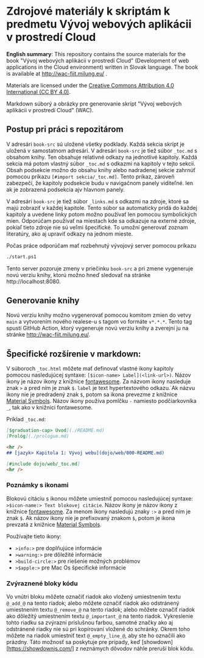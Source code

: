 # Zdrojové materiály k skriptám k predmetu Vývoj webových aplikácii v prostredí Cloud

__English summary__: This repository contains the source materials for the book "Vývoj webových aplikácii v prostredí Cloud" (Development of web applications in the Cloud environment) written in Slovak language. The book is available at http://wac-fiit.milung.eu/ .

Materials are licensed under the [Creative Commons Attribution 4.0 International (CC BY 4.0)](https://creativecommons.org/licenses/by/4.0/).

Markdown súborý a obrázky pre generovanie skrípt "Vývoj webových aplikácii v prostredí Cloud" (WAC).



## Postup pri práci s repozitárom

V adresári `book-src` sú uložené všetky podklady. Každá sekcia skrípt je uložená v samostatnom adresári. V adresári `book-src` je tiež súbor `_toc.md` s obsahom knihy. Ten obsahuje relativné odkazy na jednotlivé kapitoly. Každá sekcia má potom vlastný súbor `_toc.md` s odkazmi na kapitoly v tejto sekcii. Obsah podsekcie možno do obsahu knihy alebo nadradenej sekcie  zahrnúť pomocou príkazu `[#import sekcia/_toc.md]`. Tento príkaz, zároveň zabezpečí, že kapitoly podsekcie budu v navigačnom panely viditeľné. len ak je zobrazená podsekcia ajv hlavnom panely.

V adresári `book-src` je tiež súbor `_links.md` s odkazmi na zdroje, ktoré sa majú zobraziť v každej kapitole. Tento súbor sa automaticky pridá do každej kapitoly a uvedene linky potom možno používať len pomocou symbolických mien. Odporúčam používať na miestach kde sa odkazuje na externé zdroje, pokiaľ tieto zdroje nie sú veľmi špecifické. To umožní generovať zoznam literatúry, ako aj upraviť odkazy na jednom mieste.

Počas práce odporúčam mať rozbehnutý vývojový server pomocou príkazu 

```bash
./start.ps1
```

Tento server pozoruje zmeny v priečinku `book-src` a pri zmene vygeneruje novú verziu knihy, ktorú možno hneď sledovať na stránke http://localhost:8080. 

## Generovanie knihy

Novú verziu knihy možno vygenerovať pomocou komitom zmien do vetvy `main` a vytvorením nového realese-u s tagom vo formáte `v*.*.*`. Tento tag spustí GitHub Action, ktorý vygeneruje novú verziu knihy a zverejní ju na stránke http://wac-fiit.milung.eu/.

## Špecifické rozšírenie v markdown: 

V súboroch `_toc.html` môžete mať definovať vlastné ikony kapitoly pomocou nasledujúcej syntaxe: `[$icon-name> Label](<link-url>)`. Názov ikony je názov ikony z knižnice [fontawesome](https://fontawesome.com/icons?d=gallery). Za názvom ikony nasleduje znak `>` a pred ním je znak `$`. `label` je text hypertextového odkazu.˙Ak názvu ikony nie je predradený znak `$`, potom sa ikona prevezme z knižnice [Material Symbols](https://fonts.google.com/icons). Názov ikony používa pomlčku `-` namiesto podčiarkovníka `_`, tak ako v knižnici fontawesome.

Príklad `_toc.md`:

```markdown
[$graduation-cap> Úvod](./README.md)
[Prológ](./prologue.md)

<hr />
## [jazyk> Kapitola 1: Vývoj webu](dojo/web/000-README.md)

[#include dojo/web/_toc.md]
<hr />
```
### Poznámky s ikonami

Blokovú citáciu s ikonou môžete umiestniť pomocou nasledujúcej syntaxe: `>$icon-name:> Text blokovej citácie`. Názov ikony je názov ikony z knižnice [fontawesome](https://fontawesome.com/icons?d=gallery). Za menom ikony nasledujú znaky `:>` a pred ním je znak `$`.  Ak názov ikony nie je prefixovaný znakom `$`, potom je ikona prevzatá z knižnice [Material Symbols](https://fonts.google.com/icons).

Používajte tieto ikony: 

- `>info:>` pre doplňujúce informácie 
- `>warning:>` pre dôležité informácie
- `>build-circle:>` pre riešenie možných problémov
- `>$apple:>` pre Mac Os špecifické informácie

### Zvýraznené bloky kódu

 Vo vnútri bloku môžete označiť riadok ako vložený umiestnením textu `@_add_@` na tento riadok; alebo môžete označiť riadok ako odstránený umiestnením textu `@_remove_@` na tento riadok; alebo môžete označiť riadok ako dôležitý umiestnením textu `@_important_@` na tento riadok. Vykreslenie tohto riadku sa zvýrazní príslušnou farbou, samotné značky ako aj odstránené riadky nie sú pri kopírovaní vložené do schránky. Okrem toho môžete na riadok umiestniť text `@_empty_line_@`, aby ste ho označili ako prázdny. Táto možnosť sa poskytuje pre prípady, keď [showdown][https://showdownjs.com/] z neznámych dôvodov náhle preruší blok kódu.

